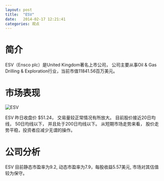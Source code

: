 ```yaml
---
layout: post
title:  "ESV"
date:   2014-02-17 12:21:41
categories: 观点
---
```


# 简介
ESV（Ensco plc）是United Kingdom著名上市公司，
公司主要从事Oil & Gas Drilling & Exploration行业，当前市值11841.56百万美元。

# 市场表现

![ESV](http://finviz.com/chart.ashx?t=ESV&ty=c&ta=1&p=d&s=l)

ESV 昨日收盘价 $51.24，
交易量较正常情况有所放大。
目前股价接近20日均线，
50日均线以下，
并且处于200日均线以下。
从短期市场走势来看，
股价走势平稳，投资者应减少无谓的操作。

# 公司分析
ESV 目前静态市盈率为9.2, 动态市盈率为7.9，每股收益5.57美元,
市场对其估值较为保守。

